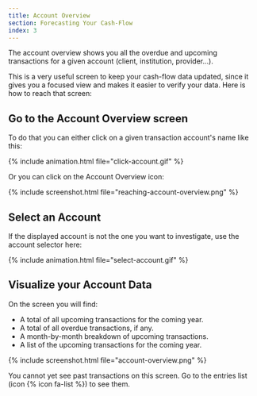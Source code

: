 ```yaml
---
title: Account Overview
section: Forecasting Your Cash-Flow
index: 3
---
```


The account overview shows you all the overdue and upcoming transactions for a given account (client, institution, provider...).

This is a very useful screen to keep your cash-flow data updated, since it gives you a focused view and makes it easier to verify your data. Here is how to reach that screen:

## Go to the Account Overview screen

To do that you can either click on a given transaction account's name like this:

{% include animation.html file="click-account.gif" %}

Or you can click on the Account Overview icon:

{% include screenshot.html file="reaching-account-overview.png" %}

## Select an Account

If the displayed account is not the one you want to investigate, use the account selector here:

{% include animation.html file="select-account.gif" %}

## Visualize your Account Data

On the screen you will find:

* A total of all upcoming transactions for the coming year.
* A total of all overdue transactions, if any.
* A month-by-month breakdown of upcoming transactions.
* A list of the upcoming transactions for the coming year.

{% include screenshot.html file="account-overview.png" %}

<div class='alert alert-info' role='alert'>
  <i class="fa fa-warning"></i> You cannot yet see past transactions on this screen. Go to the entries list (icon {% icon fa-list %}) to see them.
</div>
